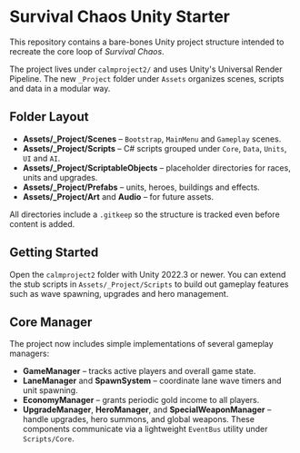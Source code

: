 # Survival Chaos Unity Starter

This repository contains a bare-bones Unity project structure intended to recreate the core loop of *Survival Chaos*.

The project lives under `calmproject2/` and uses Unity's Universal Render Pipeline.  The new `_Project` folder under `Assets` organizes scenes, scripts and data in a modular way.

## Folder Layout
- **Assets/_Project/Scenes** – `Bootstrap`, `MainMenu` and `Gameplay` scenes.
- **Assets/_Project/Scripts** – C# scripts grouped under `Core`, `Data`, `Units`, `UI` and `AI`.
- **Assets/_Project/ScriptableObjects** – placeholder directories for races, units and upgrades.
- **Assets/_Project/Prefabs** – units, heroes, buildings and effects.
- **Assets/_Project/Art** and **Audio** – for future assets.

All directories include a `.gitkeep` so the structure is tracked even before content is added.

## Getting Started
Open the `calmproject2` folder with Unity 2022.3 or newer.  You can extend the stub scripts in `Assets/_Project/Scripts` to build out gameplay features such as wave spawning, upgrades and hero management.


## Core Manager
The project now includes simple implementations of several gameplay managers:
- **GameManager** – tracks active players and overall game state.
- **LaneManager** and **SpawnSystem** – coordinate lane wave timers and unit spawning.
- **EconomyManager** – grants periodic gold income to all players.
- **UpgradeManager**, **HeroManager**, and **SpecialWeaponManager** – handle upgrades, hero summons, and global weapons.
These components communicate via a lightweight `EventBus` utility under `Scripts/Core`.

